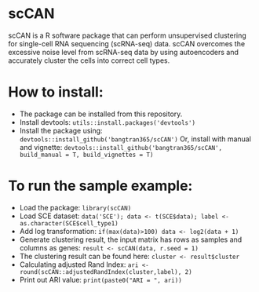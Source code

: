 # scCAN
scCAN is a R software package that can perform unsupervised clustering for single-cell RNA sequencing (scRNA-seq) data. scCAN overcomes the excessive noise level from scRNA-seq data by using autoencoders and accurately cluster the cells into correct cell types.

# How to install:
- The package can be installed from this repository.
- Install devtools: `utils::install.packages('devtools')`
- Install the package using: `devtools::install_github('bangtran365/scCAN')`
  Or, install with manual and vignette: `devtools::install_github('bangtran365/scCAN', build_manual = T, build_vignettes = T)`

# To run the sample example:
- Load the package: `library(scCAN)`
- Load SCE dataset: `data('SCE'); data <- t(SCE$data); label <- as.character(SCE$cell_type1)`
- Add log transformation: `if(max(data)>100) data <- log2(data + 1)`
- Generate clustering result, the input matrix has rows as samples and columns as genes: `result <- scCAN(data, r.seed = 1)`
- The clustering result can be found here: `cluster <- result$cluster`
- Calculating adjusted Rand Index: `ari <- round(scCAN::adjustedRandIndex(cluster,label), 2)`
- Print out ARI value:  `print(paste0("ARI = ", ari))`
